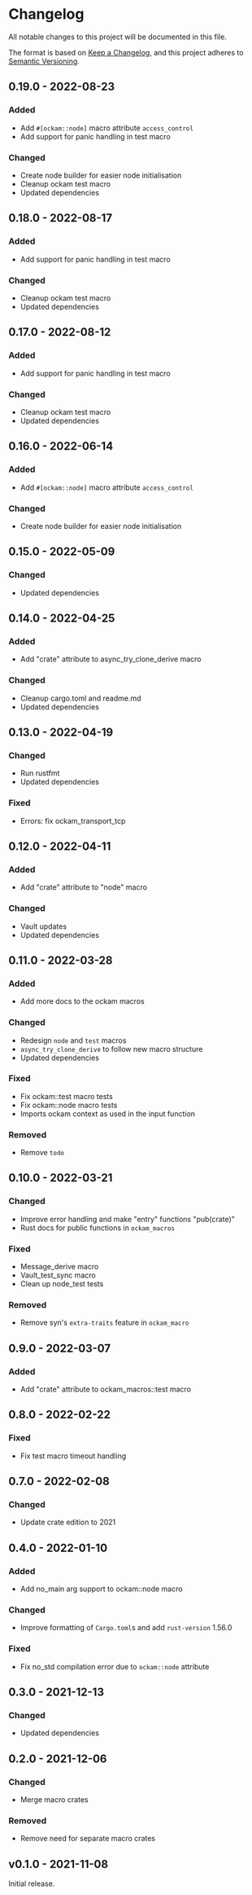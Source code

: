 # Changelog
All notable changes to this project will be documented in this file.

The format is based on [Keep a Changelog](https://keepachangelog.com/en/1.0.0/),
and this project adheres to [Semantic Versioning](https://semver.org/spec/v2.0.0.html).

## 0.19.0 - 2022-08-23

### Added

- Add `#[ockam::node]` macro attribute `access_control`
- Add support for panic handling in test macro

### Changed

- Create node builder for easier node initialisation
- Cleanup ockam test macro
- Updated dependencies

## 0.18.0 - 2022-08-17

### Added

- Add support for panic handling in test macro

### Changed

- Cleanup ockam test macro
- Updated dependencies

## 0.17.0 - 2022-08-12

### Added

- Add support for panic handling in test macro

### Changed

- Cleanup ockam test macro
- Updated dependencies

## 0.16.0 - 2022-06-14

### Added

- Add `#[ockam::node]` macro attribute `access_control`

### Changed

- Create node builder for easier node initialisation

## 0.15.0 - 2022-05-09

### Changed

- Updated dependencies

## 0.14.0 - 2022-04-25

### Added

- Add "crate" attribute to async_try_clone_derive macro

### Changed

- Cleanup cargo.toml and readme.md
- Updated dependencies

## 0.13.0 - 2022-04-19

### Changed

- Run rustfmt
- Updated dependencies

### Fixed

- Errors: fix ockam_transport_tcp

## 0.12.0 - 2022-04-11

### Added

- Add "crate" attribute to "node" macro

### Changed

- Vault updates
- Updated dependencies

## 0.11.0 - 2022-03-28

### Added

- Add more docs to the ockam macros

### Changed

- Redesign `node` and `test` macros
- `async_try_clone_derive` to follow new macro structure
- Updated dependencies

### Fixed

- Fix ockam::test macro tests
- Fix ockam::node macro tests
- Imports ockam context as used in the input function

### Removed

- Remove `todo`

## 0.10.0 - 2022-03-21

### Changed

- Improve error handling and make "entry" functions "pub(crate)"
- Rust docs for public functions in `ockam_macros`

### Fixed

- Message_derive macro
- Vault_test_sync macro
- Clean up node_test tests

### Removed

- Remove syn's `extra-traits` feature in `ockam_macro`

## 0.9.0 - 2022-03-07

### Added

- Add "crate" attribute to ockam_macros::test macro

## 0.8.0 - 2022-02-22

### Fixed

- Fix test macro timeout handling

## 0.7.0 - 2022-02-08

### Changed

- Update crate edition to 2021

## 0.4.0 - 2022-01-10

### Added

- Add no_main arg support to ockam::node macro

### Changed

- Improve formatting of `Cargo.toml`s  and add `rust-version` 1.56.0

### Fixed

- Fix no_std compilation error due to `ockam::node` attribute

## 0.3.0 - 2021-12-13

### Changed

- Updated dependencies

## 0.2.0 - 2021-12-06

### Changed

- Merge macro crates

### Removed

- Remove need for separate macro crates

## v0.1.0 - 2021-11-08

Initial release.

